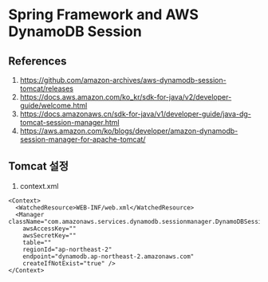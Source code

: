 # Spring Framework and AWS DynamoDB Session

## References
1. https://github.com/amazon-archives/aws-dynamodb-session-tomcat/releases
2. https://docs.aws.amazon.com/ko_kr/sdk-for-java/v2/developer-guide/welcome.html
3. https://docs.amazonaws.cn/sdk-for-java/v1/developer-guide/java-dg-tomcat-session-manager.html
4. https://aws.amazon.com/ko/blogs/developer/amazon-dynamodb-session-manager-for-apache-tomcat/

## Tomcat 설정
1. context.xml

```
<Context>
  <WatchedResource>WEB-INF/web.xml</WatchedResource>
  <Manager className="com.amazonaws.services.dynamodb.sessionmanager.DynamoDBSessionManager"
    awsAccessKey=""
    awsSecretKey=""
    table=""
    regionId="ap-northeast-2"
    endpoint="dynamodb.ap-northeast-2.amazonaws.com"
    createIfNotExist="true" />
</Context>
```